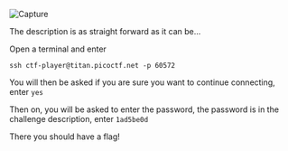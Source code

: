 ![Capture](https://github.com/berdies/PicoCTF-2024/assets/132856091/22697322-2f8a-4759-a5c3-dccc1e401fc4)

The description is as straight forward as it can be...

Open a terminal and enter

`ssh ctf-player@titan.picoctf.net -p 60572`

You will then be asked if you are sure you want to continue connecting, enter `yes`

Then on, you will be asked to enter the password, the password is in the challenge description, enter `1ad5be0d`

There you should have a flag!
